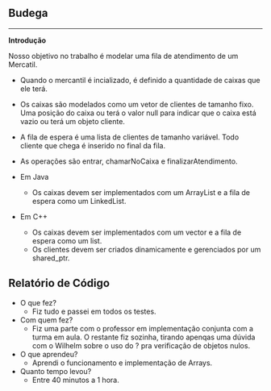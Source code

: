## Budega
***
**Introdução**

Nosso objetivo no trabalho é modelar uma fila de atendimento de um Mercatil.

- Quando o mercantil é incializado, é definido a quantidade de caixas que ele terá.
- Os caixas são modelados como um vetor de clientes de tamanho fixo. Uma posição do caixa ou terá o valor
null para indicar que o caixa está vazio ou terá um objeto cliente.
- A fila de espera é uma lista de clientes de tamanho variável. Todo cliente que chega é inserido no final da fila.
- As operações são entrar, chamarNoCaixa e finalizarAtendimento.

- Em Java
  - Os caixas devem ser implementados com um ArrayList e a fila de espera como um LinkedList.
- Em C++
  - Os caixas devem ser implementados com um vector e a fila de espera como um list.
  - Os clientes devem ser criados dinamicamente e gerenciados por um shared_ptr.


## Relatório de Código

- O que fez?
  - Fiz tudo e passei em todos os testes.
- Com quem fez?
  - Fiz uma parte com o professor em implementação conjunta com a turma em aula. O restante fiz sozinha, tirando apenqas uma dúvida com o Wilhelm sobre o uso do ? pra verificação de objetos nulos.
- O que aprendeu?
  - Aprendi o funcionamento e implementação de Arrays.
- Quanto tempo levou?
  - Entre 40 minutos a 1 hora.